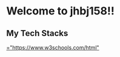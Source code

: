 <!-- GitHub README.md -->
### <h1> Welcome to jhbj158!!</h1>




<h2>My Tech Stacks</h2>
<a href> ="https://www.w3schools.com/html"